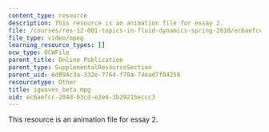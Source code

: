 ```yaml
---
content_type: resource
description: This resource is an animation file for essay 2.
file: /courses/res-12-001-topics-in-fluid-dynamics-spring-2010/ec6aefcc204db3cde2e43b29215eccc3_igwaves_beta.mpg
file_type: video/mpeg
learning_resource_types: []
ocw_type: OCWFile
parent_title: Online Publication
parent_type: SupplementalResourceSection
parent_uid: 6d094c3a-332e-7764-f70a-74ead7f04258
resourcetype: Other
title: igwaves_beta.mpg
uid: ec6aefcc-204d-b3cd-e2e4-3b29215eccc3
---
```

This resource is an animation file for essay 2.

